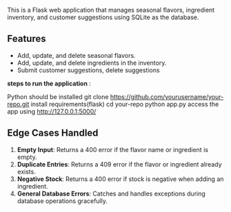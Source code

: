 This is a Flask web application that manages seasonal flavors, ingredient inventory, and customer suggestions using SQLite as the database.


## Features

- Add, update, and delete seasonal flavors.
- Add, update, and delete ingredients in the inventory.
- Submit customer suggestions, delete suggestions

**steps to run the application** : 

   Python should be installed
   git clone https://github.com/yourusername/your-repo.git
   install requirements(flask)
   cd your-repo
   python app.py
   access the app using http://127.0.0.1:5000/



## Edge Cases Handled

1. **Empty Input**: Returns a 400 error if the flavor name or ingredient is empty.
2. **Duplicate Entries**: Returns a 409 error if the flavor or ingredient already exists.
3. **Negative Stock**: Returns a 400 error if stock is negative when adding an ingredient.
4. **General Database Errors**: Catches and handles exceptions during database operations gracefully.
